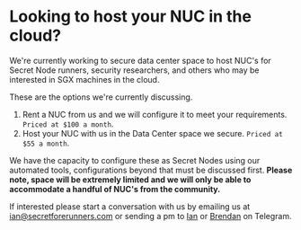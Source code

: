 # Looking to host your NUC in the cloud?

We're currently working to secure data center space to host NUC's for Secret Node runners, security researchers, and others who may be interested in SGX machines in the cloud.

These are the options we're currently discussing.

1. Rent a NUC from us and we will configure it to meet your requirements. `Priced at $100 a month`.
2. Host your NUC with us in the Data Center space we secure. `Priced at $55 a month`.

We have the capacity to configure these as Secret Nodes using our automated tools, configurations beyond that must be discussed first.
**Please note, space will be extremely limited and we will only be able to accommodate a handful of NUC's from the community.**

If interested please start a conversation with us by emailing us at ian@secretforerunners.com or sending a pm to [Ian](https://t.me/moonstash) or [Brendan](https://t.me/BrendanKitt) on Telegram.
